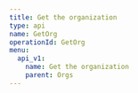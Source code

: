 ```yaml
---
title: Get the organization
type: api
name: GetOrg
operationId: GetOrg
menu:
  api_v1:
    name: Get the organization
    parent: Orgs
---
```

